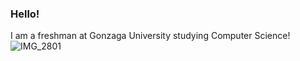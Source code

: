 ### Hello!

<!--
**RitchieFu/ritchiefu** is a ✨ _special_ ✨ repository because its `README.md` (this file) appears on your GitHub profile.

Here are some ideas to get you started:

- 🔭 I’m currently working on ...
- 🌱 I’m currently learning ...
- 👯 I’m looking to collaborate on ...
- 🤔 I’m looking for help with ...
- 💬 Ask me about ...
- 📫 How to reach me: ...
- 😄 Pronouns: ...
- ⚡ Fun fact: ...
-->

I am a freshman at Gonzaga University studying Computer Science!
![IMG_2801](https://user-images.githubusercontent.com/64185930/192167875-61793e7d-7d86-45ad-ae07-1dd76e76451e.JPG)
